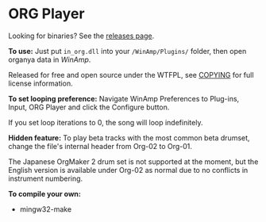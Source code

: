 ORG Player
==========
Looking for binaries? See the [releases page](https://github.com/Yukitty/in_org/releases).

**To use:**
Just put `in_org.dll` into your `/WinAmp/Plugins/` folder, then open organya data in _WinAmp_.

Released for free and open source under the WTFPL, see [COPYING](https://raw.githubusercontent.com/Yukitty/in_org/master/COPYING) for full license information.

**To set looping preference:**
Navigate WinAmp Preferences to Plug-ins, Input, ORG Player and click the Configure button.

If you set loop iterations to 0, the song will loop indefinitely.

**Hidden feature:**
To play beta tracks with the most common beta drumset, change the file's internal header from Org-02 to Org-01.

The Japanese OrgMaker 2 drum set is not supported at the moment, but the English version is available under Org-02 as normal due to no conflicts in instrument numbering.

**To compile your own:**
- mingw32-make
